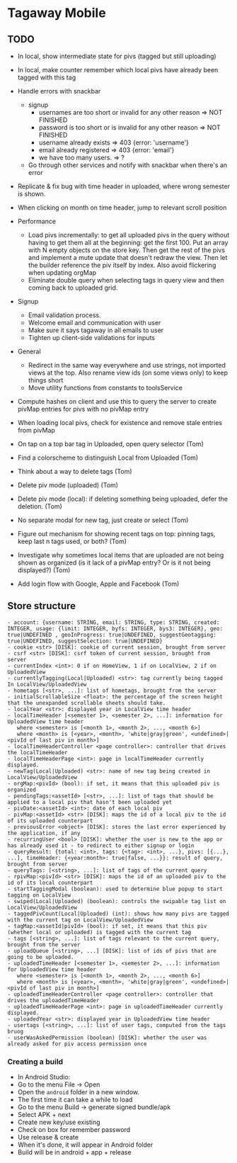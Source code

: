 # Tagaway Mobile

## TODO

- In local, show intermediate state for pivs (tagged but still uploading)
- In local, make counter remember which local pivs have already been tagged with this tag
- Handle errors with snackbar
   - signup
      - usernames are too short or invalid for any other reason => NOT FINISHED
      - password is too short or is invalid for any other reason => NOT FINISHED
      - username already exists => 403 {error: 'username'}
      - email already registered => 403 {error: 'email'}
      - we have too many users. => ?
   - Go through other services and notify with snackbar when there's an error
- Replicate & fix bug with time header in uploaded, where wrong semester is shown.
- When clicking on month on time header, jump to relevant scroll position
- Performance
   - Load pivs incrementally: to get all uploaded pivs in the query without having to get them all at the beginning: get the first 100. Put an array with N empty objects on the store key. Then get the rest of the pivs and implement a mute update that doesn't redraw the view. Then let the builder reference the piv itself by index. Also avoid flickering when updating orgMap
   - Eliminate double query when selecting tags in query view and then coming back to uploaded grid.
- Signup
  - Email validation process.
  - Welcome email and communication with user
  - Make sure it says tagaway in all emails to user
  - Tighten up client-side validations for inputs
- General
   - Redirect in the same way everywhere and use strings, not imported views at the top. Also rename view ids (on some views only) to keep things short
   - Move utility functions from constants to toolsService
- Compute hashes on client and use this to query the server to create pivMap entries for pivs with no pivMap entry
- When loading local pivs, check for existence and remove stale entries from pivMap

- On tap on a top bar tag in Uploaded, open query selector (Tom)
- Find a colorscheme to distinguish Local from Uploaded (Tom)
- Think about a way to delete tags (Tom)
- Delete piv mode (uploaded) (Tom)
- Delete piv mode (local): if deleting something being uploaded, defer the deletion. (Tom)
- No separate modal for new tag, just create or select (Tom)
- Figure out mechanism for showing recent tags on top: pinning tags, keep last n tags used, or both? (Tom)
- Investigate why sometimes local items that are uploaded are not being shown as organized (is it lack of a pivMap entry? Or is it not being displayed?) (Tom)
- Add login flow with Google, Apple and Facebook (Tom)

## Store structure

```
- account: {username: STRING, email: STRING, type: STRING, created: INTEGER, usage: {limit: INTEGER, byfs: INTEGER, bys3: INTEGER}, geo: true|UNDEFINED , geoInProgress: true|UNDEFINED, suggestGeotagging: true|UNDEFINED, suggestSelection: true|UNDEFINED}
- cookie <str> [DISK]: cookie of current session, brought from server
- csrf <str> [DISK]: csrf token of current session, brought from server
- currentIndex <int>: 0 if on HomeView, 1 if on LocalView, 2 if on UploadedView
- currentlyTagging(Local|Uploaded) <str>: tag currently being tagged In LocalView/UploadedView
- hometags [<str>, ...]: list of hometags, brought from the server
- initialScrollableSize <float>: the percentage of the screen height that the unexpanded scrollable sheets should take.
- localYear <str>: displayed year in LocalView time header
- localTimeHeader [<semester 1>, <semester 2>, ...]: information for UploadedView time header
   where <semester> is [<month 1>, <month 2>, ..., <month 6>]
   where <month> is [<year>, <month>, 'white|gray|green', <undefined>|<pivId of last piv in month>]
- localTimeHeaderController <page controller>: controller that drives the localTimeHeader
- localTimeHeaderPage <int>: page in localTimeHeader currently displayed.
- newTag(Local|Uploaded) <str>: name of new tag being created in LocalView/UploadedView
- orgMap:<pivId> (bool): if set, it means that this uploaded piv is organized
- pendingTags:<assetId> [<str>, ...]: list of tags that should be applied to a local piv that hasn't been uploaded yet
- pivDate:<assetId> <int>: date of each local piv
- pivMap:<assetId> <str> [DISK]: maps the id of a local piv to the id of its uploaded counterpart
- previousError <object> [DISK]: stores the last error experienced by the application, if any
- recurringUser <bool> [DISK]: whether the user is new to the app or has already used it - to redirect to either signup or login
- queryResult: {total: <int>, tags: {<tag>: <int>, ...}, pivs: [{...}, ...], timeHeader: {<year:month>: true|false, ...}}: result of query, brought from server
- queryTags: [<string>, ...]: list of tags of the current query
- rpivMap:<pivId> <str> [DISK]: maps the id of an uploaded piv to the id of its local counterpart
- startTaggingModal (boolean): used to determine blue popup to start tagging on LocalView
- swiped(Local|Uploaded) (boolean): controls the swipable tag list on LocalView/UploadedView
- taggedPivCount(Local|Uploaded) (int): shows how many pivs are tagged with the current tag on LocalView/UploadedView
- tagMap:<assetId|pivId> (bool): if set, it means that this piv (whether local or uploaded) is tagged with the current tag
- tags [<string>, ...]: list of tags relevant to the current query, brought from the server
- uploadQueue [<string>, ...] [DISK]: list of ids of pivs that are going to be uploaded.
- uploadedTimeHeader [<semester 1>, <semester 2>, ...]: information for UploadedView time header
   where <semester> is [<month 1>, <month 2>, ..., <month 6>]
   where <month> is [<year>, <month>, 'white|gray|green', <undefined>|<pivId of last piv in month>]
- uploadedTimeHeaderController <page controller>: controller that drives the uploadedTimeHeader
- uploadedTimeHeaderPage <int>: page in uploadedTimeHeader currently displayed.
- uploadedYear <str>: displayed year in UploadedView time header
- usertags [<string>, ...]: list of user tags, computed from the tags bruog
- userWasAskedPermission (boolean) [DISK]: whether the user was already asked for piv access permission once
```

### Creating a build

- In Android Studio:
- Go to the menu File -> Open
- Open the `android` folder in a new window.
- The first time it can take a while to load
- Go to the menu Build -> generate signed bundle/apk
- Select APK + next
- Create new key/use existing
- Check on box for remember password
- Use release & create
- When it's done, it will appear in Android folder
- Build will be in android + app + release
